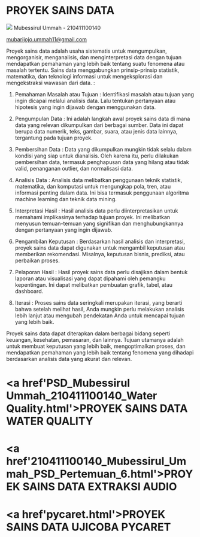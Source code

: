 # PROYEK SAINS DATA
<img src='https://drive.google.com/file/d/1MqbQSdhoVBLpssZgq-YRbzMvY5TJmiod/view?usp=sharing'></img>
Mubessirul Ummah - 210411100140

mubarijojo.ummah11@gmail.com

Proyek sains data adalah usaha sistematis untuk mengumpulkan, mengorganisir, menganalisis, dan menginterpretasi data dengan tujuan mendapatkan pemahaman yang lebih baik tentang suatu fenomena atau masalah tertentu. Sains data menggabungkan prinsip-prinsip statistik, matematika, dan teknologi informasi untuk mengeksplorasi dan mengekstraksi wawasan dari data. :

1. Pemahaman Masalah atau Tujuan : Identifikasi masalah atau tujuan yang ingin dicapai melalui analisis data. Lalu tentukan pertanyaan atau hipotesis yang ingin dijawab dengan menggunakan data.

2. Pengumpulan Data : Ini adalah langkah awal proyek sains data di mana data yang relevan dikumpulkan dari berbagai sumber. Data ini dapat berupa data numerik, teks, gambar, suara, atau jenis data lainnya, tergantung pada tujuan proyek.

3. Pembersihan Data : Data yang dikumpulkan mungkin tidak selalu dalam kondisi yang siap untuk dianalisis. Oleh karena itu, perlu dilakukan pembersihan data, termasuk penghapusan data yang hilang atau tidak valid, penanganan outlier, dan normalisasi data.

4. Analisis Data : Analisis data melibatkan penggunaan teknik statistik, matematika, dan komputasi untuk mengungkap pola, tren, atau informasi penting dalam data. Ini bisa termasuk penggunaan algoritma machine learning dan teknik data mining.

5. Interpretasi Hasil : Hasil analisis data perlu diinterpretasikan untuk memahami implikasinya terhadap tujuan proyek. Ini melibatkan menyusun temuan-temuan yang signifikan dan menghubungkannya dengan pertanyaan yang ingin dijawab.

6. Pengambilan Keputusan : Berdasarkan hasil analisis dan interpretasi, proyek sains data dapat digunakan untuk mengambil keputusan atau memberikan rekomendasi. Misalnya, keputusan bisnis, prediksi, atau perbaikan proses.

7. Pelaporan Hasil : Hasil proyek sains data perlu disajikan dalam bentuk laporan atau visualisasi yang dapat dipahami oleh pemangku kepentingan. Ini dapat melibatkan pembuatan grafik, tabel, atau dashboard.

8. Iterasi : Proses sains data seringkali merupakan iterasi, yang berarti bahwa setelah melihat hasil, Anda mungkin perlu melakukan analisis lebih lanjut atau mengubah pendekatan Anda untuk mencapai tujuan yang lebih baik.

Proyek sains data dapat diterapkan dalam berbagai bidang seperti keuangan, kesehatan, pemasaran, dan lainnya. Tujuan utamanya adalah untuk membuat keputusan yang lebih baik, mengoptimalkan proses, dan mendapatkan pemahaman yang lebih baik tentang fenomena yang dihadapi berdasarkan analisis data yang akurat dan relevan.


# <a href'PSD_Mubessirul Ummah_210411100140_Water Quality.html'>PROYEK SAINS DATA WATER QUALITY</a>
# <a href'210411100140_Mubessirul_Ummah_PSD_Pertemuan_6.html'>PROYEK SAINS DATA EXTRAKSI AUDIO</a>
# <a href'pycaret.html'>PROYEK SAINS DATA UJICOBA PYCARET</a>


